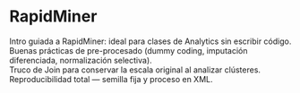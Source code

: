# RapidMiner
Intro guiada a RapidMiner: ideal para clases de Analytics sin escribir código.  
Buenas prácticas de pre-procesado (dummy coding, imputación diferenciada, normalización selectiva).  
Truco de Join para conservar la escala original al analizar clústeres.  
Reproducibilidad total — semilla fija y proceso en XML.
